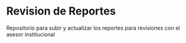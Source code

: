 # Revision de Reportes
Repositorio para subir y actualizar los reportes para revisiones con el asesor institucional
